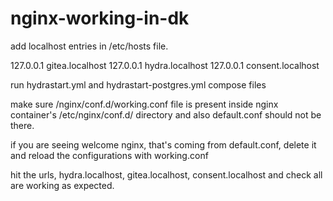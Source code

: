 # nginx-working-in-dk

add localhost entries in /etc/hosts file.

127.0.0.1 gitea.localhost
127.0.0.1 hydra.localhost
127.0.0.1 consent.localhost

run hydrastart.yml and hydrastart-postgres.yml compose files

make sure /nginx/conf.d/working.conf file is present inside nginx container's /etc/nginx/conf.d/ directory and also default.conf should not be there.

if you are seeing welcome nginx, that's coming from default.conf, delete it and reload the configurations with working.conf

hit the urls, hydra.localhost, gitea.localhost, consent.localhost and check all are working as expected.
